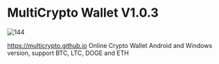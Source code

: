 # MultiCrypto Wallet V1.0.3
![144](https://user-images.githubusercontent.com/53434992/62117683-02653780-b2c5-11e9-94a9-61b9fc93fa8c.png)


https://multicrypto.github.io
Online Crypto Wallet Android and Windows version, support BTC, LTC, DOGE and ETH

